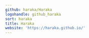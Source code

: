 ```yaml
---
github: haraka/Haraka
logohandle: github_haraka
sort: haraka
title: Haraka
website: 'https://haraka.github.io/'
---
```

